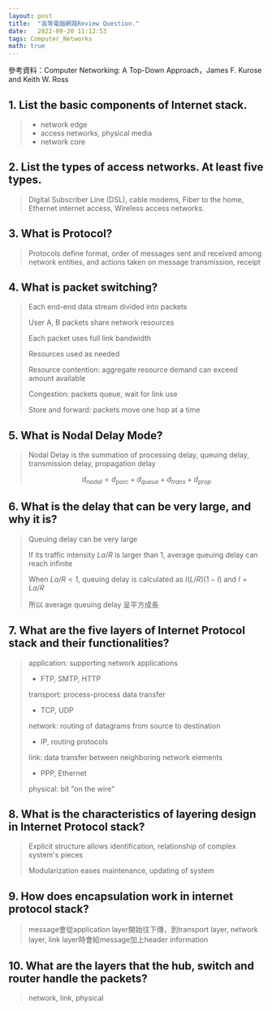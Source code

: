 ```yaml
---
layout: post  
title:  "高等電腦網路Review Question."  
date:   2022-09-20 11:12:53  
tags: Computer_Networks
math: true
---  
```


參考資料：Computer Networking: A Top-Down Approach，James F. Kurose and Keith W. Ross

## 1. List the basic components of Internet stack.
> * network edge
> * access networks, physical media
> * network core


## 2. List the types of access networks. At least five types.  
> Digital Subscriber Line (DSL), cable modems, Fiber to the home, Ethernet internet access, Wireless access networks.


## 3. What is Protocol?
> Protocols define format, order of messages sent and received among network entities, and actions taken on message transmission, receipt


## 4. What is packet switching?
> Each end-end data stream divided into packets
>
> User A, B packets share network resources
>
> Each packet uses full link bandwidth
>
> Resources used as needed
> 
> Resource contention: aggregate resource demand can exceed amount available
> 
> Congestion: packets queue, wait for link use
> 
> Store and forward: packets move one hop at a time


## 5. What is Nodal Delay Mode?
> Nodal Delay is the summation of processing delay, queuing delay, transmission delay, propagation delay
>
> $$ d_{nodal} = d_{porc} + d_{queue} + d_{trans} + d_{prop} $$


## 6. What is the delay that can be very large, and why it is?
> Queuing delay can be very large
> 
> If its traffic intensity $La/R$ is larger than 1, average queuing delay can reach infinite
> 
> When $La/R < 1$, queuing delay is calculated as $I(L/R)(1 - I)$ and $I = La/R$
>
> 所以 average queuing delay 呈平方成長


## 7. What are the five layers of Internet Protocol stack and their functionalities?
> application: supporting network applications
> * FTP, SMTP, HTTP
>
> transport: process-process data transfer
> * TCP, UDP
> 
> network: routing of datagrams from source to destination
> * IP, routing protocols
> 
> link: data transfer between neighboring network elements
> * PPP, Ethernet
> 
> physical: bit "on the wire"


## 8. What is the characteristics of layering design in Internet Protocol stack?
> Explicit structure allows identification, relationship of complex system's pieces
> 
> Modularization eases maintenance, updating of system


## 9.  How does encapsulation work in internet protocol stack?
> message會從application layer開始往下傳，到transport layer, network layer, link layer時會給message加上header information

## 10. What are the layers that the hub, switch and router handle the packets?
> network, link, physical